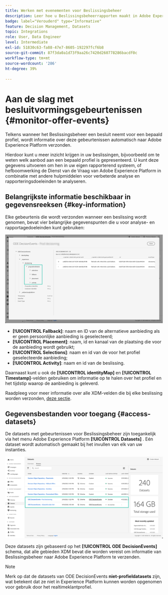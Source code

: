 ```yaml
---
title: Werken met evenementen voor Beslissingsbeheer
description: Leer hoe u Beslissingsbeheerrapporten maakt in Adobe Experience Platform.
badge: label="Verouderd" type="Informative"
feature: Decision Management, Datasets
topic: Integrations
role: User, Data Engineer
level: Intermediate
exl-id: 51830c63-fa88-47e7-8605-192297fcf6b8
source-git-commit: 87f3da0a1d73f9aa26c7420d260778286bacdf0c
workflow-type: tm+mt
source-wordcount: '286'
ht-degree: 39%

---
```


# Aan de slag met besluitvormingsgebeurtenissen {#monitor-offer-events}

Telkens wanneer het Beslissingsbeheer een besluit neemt voor een bepaald profiel, wordt informatie over deze gebeurtenissen automatisch naar Adobe Experience Platform verzonden.

Hierdoor kunt u meer inzicht krijgen in uw beslissingen, bijvoorbeeld om te weten welk aanbod aan een bepaald profiel is gepresenteerd. U kunt deze gegevens uitvoeren om hen in uw eigen rapporterend systeem, of hefboomwerking de Dienst van de Vraag van Adobe Experience Platform [ ](https://experienceleague.adobe.com/docs/experience-platform/query/home.html?lang=nl) in combinatie met andere hulpmiddelen voor verbeterde analyse en rapporteringsdoeleinden te analyseren.

## Belangrijkste informatie beschikbaar in gegevensreeksen {#key-information}

Elke gebeurtenis die wordt verzonden wanneer een beslissing wordt genomen, bevat vier belangrijke gegevenspunten die u voor analyse- en rapportagedoeleinden kunt gebruiken:

![](../assets/events-dataset-preview.png)

* **[!UICONTROL Fallback]**: naam en ID van de alternatieve aanbieding als er geen persoonlijke aanbieding is geselecteerd;
* **[!UICONTROL Placement]**: naam, id en kanaal van de plaatsing die voor de aanbieding wordt gebruikt;
* **[!UICONTROL Selections]**: naam en id van de voor het profiel geselecteerde aanbieding;
* **[!UICONTROL Activity]**: naam en id van de beslissing.

Daarnaast kunt u ook de **[!UICONTROL identityMap]** en **[!UICONTROL Timestamp]**-velden gebruiken om informatie op te halen over het profiel en het tijdstip waarop de aanbieding is geleverd.

Raadpleeg voor meer informatie over alle XDM-velden die bij elke beslissing worden verzonden, [deze sectie](xdm-fields.md).

## Gegevensbestanden voor toegang {#access-datasets}

De datasets met gebeurtenissen voor Beslissingsbeheer zijn toegankelijk via het menu Adobe Experience Platform **[!UICONTROL Datasets]** . Eén dataset wordt automatisch gemaakt bij het invullen van elk van uw instanties.

![](../assets/events-datasets-list.png)

Deze datasets zijn gebaseerd op het **[!UICONTROL ODE DecisionEvents]** schema, dat alle gebieden XDM bevat die worden vereist om informatie van Beslissingsbeheer naar Adobe Experience Platform te verzenden.

>[!NOTE]
>
>Merk op dat de datasets van ODE DecisionEvents **niet-profieldatasets** zijn, wat betekent dat ze niet in Experience Platform kunnen worden opgenomen voor gebruik door het realtimeklantprofiel.
